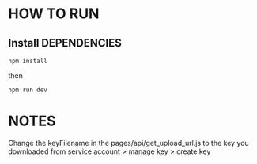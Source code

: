 # HOW TO RUN
  ## Install DEPENDENCIES
  `npm install`
  
  then 

  `npm run dev`

# NOTES

  Change the keyFilename in the pages/api/get_upload_url.js to the key you downloaded from service account > manage key > create key

  
